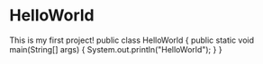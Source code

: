 # HelloWorld
This is my first project!
public class HelloWorld {
  public static void main(String[] args) {
    System.out.println("HelloWorld");
  }
}
